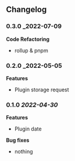 ## Changelog

### 0.3.0 _2022-07-09

**Code Refactoring**
- rollup & pnpm

### 0.2.0 _2022-05-05

**Features**
- Plugin storage request

### 0.1.0 _2022-04-30_

**Features**
- Plugin date

**Bug fixes**
- nothing